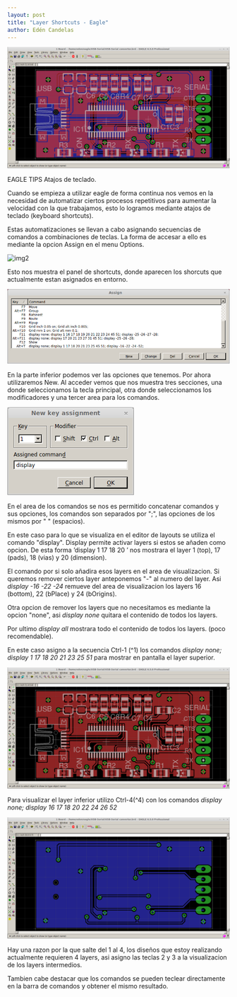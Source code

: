 ```yaml
---
layout: post
title: "Layer Shortcuts - Eagle"
author: Edén Candelas
---
```


![img1][all]

EAGLE TIPS  Atajos de teclado.

Cuando se empieza a utilizar eagle de forma continua nos vemos en la necesidad de automatizar ciertos procesos repetitivos para aumentar la velocidad con la que trabajamos, esto lo logramos mediante atajos de teclado (keyboard shortcuts).


Estas automatizaciones se llevan a cabo asignando secuencias de comandos a combinaciones de teclas. La forma de accesar a ello es mediante la opcion Assign en el menu Options.

![img2][menuPath]

Esto nos muestra el panel de shortcuts, donde aparecen los shorcuts que actualmente estan asignados en entorno. 

![img2][assignEnv]

En la parte inferior podemos ver las opciones que tenemos. Por ahora utilizaremos New.
Al acceder vemos que nos muestra tres secciones, una donde seleccionamos la tecla principal, otra donde seleccionamos los modificadores y una tercer area para los comandos.

![img2][assignNew]

En el area de los comandos se nos es permitido concatenar comandos y sus opciones, los comandos son separados por ";", las opciones de los mismos por " " (espacios).

En este caso para lo que se visualiza en el editor de layouts se utiliza el comando "display". Display permite activar layers si estos se añaden como opcion. De esta forma 
’display 1 17 18 20 ’
nos mostrara el layer 1 (top), 17 (pads), 18 (vias) y 20 (dimension).

El comando por si solo añadira esos layers en el area de visualizacion. Si queremos remover ciertos layer anteponemos "-" al numero del layer. Asi 
*display -16 -22 -24* 
remueve del area de visualizacion los layers 16 (bottom), 22 (bPlace) y 24 (bOrigins).

Otra opcion de remover los layers que no necesitamos es mediante la opcion "none", asi 
*display none* 
quitara el contenido de todos los layers.

Por ultimo
*display all* 
mostrara todo el contenido de todos los layers. (poco recomendable).

En este caso asigno a la secuencia Ctrl-1 (^1) los comandos 
*display none; display 1 17 18 20 21 23 25 51*
para mostrar en pantalla el layer superior.

![img2][topCmd]

Para visualizar el layer inferior utilizo Ctrl-4(^4) con los comandos 
*display none; display 16 17 18 20 22 24 26 52*

![img2][bottomCmd]

Hay una razon por la que salte del 1 al 4, los diseños que estoy realizando actualmente requieren 4 layers, asi asigno las teclas 2 y 3 a la visualizacion de los layers intermedios.

Tambien cabe destacar que los comandos se pueden teclear directamente en la barra de comandos y obtener el mismo resultado.


[all]: /assets/post_img/eagle/all.png  "all"
[menuPath]: /assets/post_img/eagle/  "menuPath" 
[assignEnv]: /assets/post_img/eagle/assignEnv.png  "assignEnv"
[assignNew]: /assets/post_img/eagle/assignNew.png  "assignNew"
[topCmd]: /assets/post_img/eagle/topCmd.png  "topCmd"
[bottomCmd]: /assets/post_img/eagle/bottomCmd.png  "bottomCmd"






















